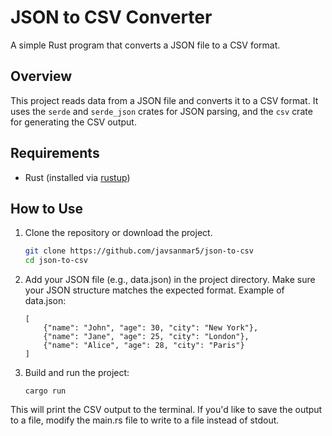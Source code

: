 # JSON to CSV Converter

A simple Rust program that converts a JSON file to a CSV format.

## Overview

This project reads data from a JSON file and converts it to a CSV format. It uses the `serde` and `serde_json` crates for JSON parsing, and the `csv` crate for generating the CSV output.

## Requirements

- Rust (installed via [rustup](https://rustup.rs/))

## How to Use

1. Clone the repository or download the project.

   ```sh
   git clone https://github.com/javsanmar5/json-to-csv
   cd json-to-csv

2. Add your JSON file (e.g., data.json) in the project directory. Make sure your JSON structure matches the expected format.
Example of data.json:
    ```
    [
        {"name": "John", "age": 30, "city": "New York"},
        {"name": "Jane", "age": 25, "city": "London"},
        {"name": "Alice", "age": 28, "city": "Paris"}
    ]

3. Build and run the project:
    ```
    cargo run
This will print the CSV output to the terminal. If you'd like to save the output to a file, modify the main.rs file to write to a file instead of stdout.